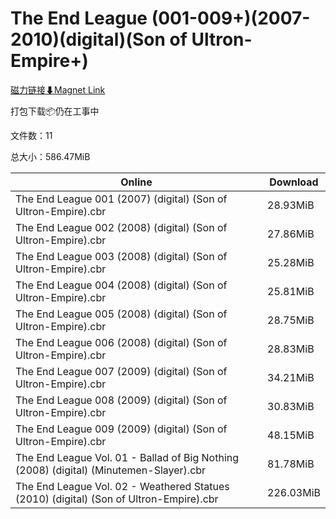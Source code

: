# The End League (001-009+)(2007-2010)(digital)(Son of Ultron-Empire+)

[磁力链接⬇Magnet Link](magnet:?xt=urn:btih:937e8608d67acff963ed89276235cafc38a60dc8&dn=The%20End%20League%20%28001-009%2B%29%282007-2010%29%28digital%29%28Son%20of%20Ultron-Empire%2B%29)

打包下载📦仍在工事中

文件数：11

总大小：586.47MiB

Online | Download
--- | ---
The End League 001 (2007) (digital) (Son of Ultron-Empire).cbr | 28.93MiB
The End League 002 (2008) (digital) (Son of Ultron-Empire).cbr | 27.86MiB
The End League 003 (2008) (digital) (Son of Ultron-Empire).cbr | 25.28MiB
The End League 004 (2008) (digital) (Son of Ultron-Empire).cbr | 25.81MiB
The End League 005 (2008) (digital) (Son of Ultron-Empire).cbr | 28.75MiB
The End League 006 (2008) (digital) (Son of Ultron-Empire).cbr | 28.83MiB
The End League 007 (2009) (digital) (Son of Ultron-Empire).cbr | 34.21MiB
The End League 008 (2009) (digital) (Son of Ultron-Empire).cbr | 30.83MiB
The End League 009 (2009) (digital) (Son of Ultron-Empire).cbr | 48.15MiB
The End League Vol. 01 - Ballad of Big Nothing (2008) (digital) (Minutemen-Slayer).cbr | 81.78MiB
The End League Vol. 02 - Weathered Statues (2010) (digital) (Son of Ultron-Empire).cbr | 226.03MiB